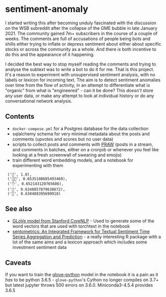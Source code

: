 # sentiment-anomaly

I started writing this after becoming unduly fascinated with the discussion on the WSB subreddit after the collapse of the GME bubble in late January 2021. The community gained 7m+ subscribers in the course of a couple of weeks. The comments are full of accusations of people being bots and shills either trying to inflate or depress sentiment about either about specific stocks or across the community as a whole. And there _is_ both incentive to do this and the appearance of it happening.

I decided the best way to stop myself reading the comments and trying to analyse the subtext was to write a bot to do it for me. That is this project. It's a reason to experiment with unsupervised sentiment analysis, with no labels or lexicon for incoming text. The aim is to detect sentiment anomalies over time from the flow of activity, in an attempt to differentiate what is "organic" from what is "engineered" - can it be done? This _doesn't_ store any user data, or make any attempt to look at individual history or do any conversational network analysis.

## Contents

 * `docker-compose.yml` for a Postgres database for the data collection
 * sqlalchemy schema for very minimal metadata about the posts and comments (upvotes and scores but no user data)
 * scripts to collect posts and comments with [PRAW](https://praw.readthedocs.io/en/latest/) (posts in a stream, and comments in batches, either on a cronjob or whenever you feel like looking at a fresh screenwall of swearing and emojis)
 * train different word embedding models, and a notebook for experimenting with them

```
 ('🙌', 1.0),
 ('🙌🏻', 0.6535108685493469),
 ('✋', 0.652143120765686),
 ('💎', 0.6348857879638672),
 ('🍆', 0.630488395690918)
```

## See also

 * [GLoVe model from Stanford CoreNLP](https://github.com/stanfordnlp/glove) - Used to generate some of the word vectors that are used with torchtext in the notebook
 * [sentometrics: An Integrated Framework for Textual Sentiment Time Series Aggregation and Prediction](https://github.com/SentometricsResearch/sentometrics) - a really interesting R package with a lot of the same aims and a lexicon approach which includes some investment sentiment data

## Caveats

If you want to train the [glove-python](https://github.com/maciejkula/glove-python) model in the notebook it is a pain as it _has_ to be python 3.6.5 - `glove-python`'s Cython no longer compiles on 3.7+ but latest jupyter throws 500 errors on 3.6.0. Miniconda3-4.5.4 provides 3.6.5 
